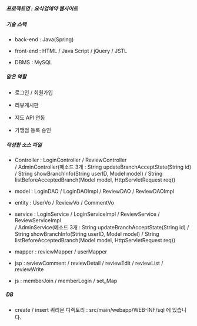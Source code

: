 ##### 프로젝트명 : 요식업예약 웹사이트

##### 기술 스택

- back-end : Java(Spring)

- front-end : HTML / Java Script / jQuery / JSTL

- DBMS : MySQL


##### 맡은 역할

- 로그인 / 회원가입

- 리뷰게시판

- 지도 API 연동

- 가맹점 등록 승인


##### 작성한 소스 파일

- Controller : LoginController / ReviewController <br>/ AdminController(메소드 3개 : String updateBranchAcceptState(String id) / String showBranchInfo(String userID, Model model) / String listBeforeAcceptedBranch(Model model, HttpServletRequest req))

- model : LoginDAO / LoginDAOImpl / ReviewDAO / ReviewDAOImpl

- entity : UserVo / ReviewVo / CommentVo

- service : LoginService / LoginServiceImpl / ReviewService / ReviewServiceImpl<br> / AdminService(메소드 3개 : String updateBranchAcceptState(String id) / String showBranchInfo(String userID, Model model) / String listBeforeAcceptedBranch(Model model, HttpServletRequest req))

- mapper : reviewMapper / userMapper

- jsp : reviewComment / reviewDetail / reviewEdit / reviewList / reviewWrite

- js : memberJoin / memberLogin / set_Map


##### DB

- create / insert 쿼리문 디렉토리 : src/main/webapp/WEB-INF/sql 에 있습니다.

